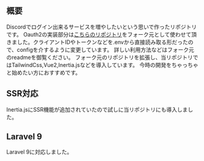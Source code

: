 ## 概要
Discordでログイン出来るサービスを増やしたいという思いで作ったリポジトリです。
Oauth2の実装部分は[こちらのリポジトリ](https://github.com/JakyeRU/Laravel-Discord-Authentication)をフォーク元として使わせて頂きました。クライアントIDやトークンなどを.envから直接読み取る形だったので、configを介するように変更しています。
詳しい利用方法などはフォーク元のreadmeを御覧ください。
フォーク元のリポジトリを拡張し、当リポジトリではTailwindCss,Vue2,Inertia.jsなどを導入しています。
今時の開発をちゃっちゃと始めたい方におすすめです。

## SSR対応
Inertia.jsにSSR機能が追加されていたので試しに当リポジトリにも導入しました。

## Laravel 9
Laravel 9に対応しました。